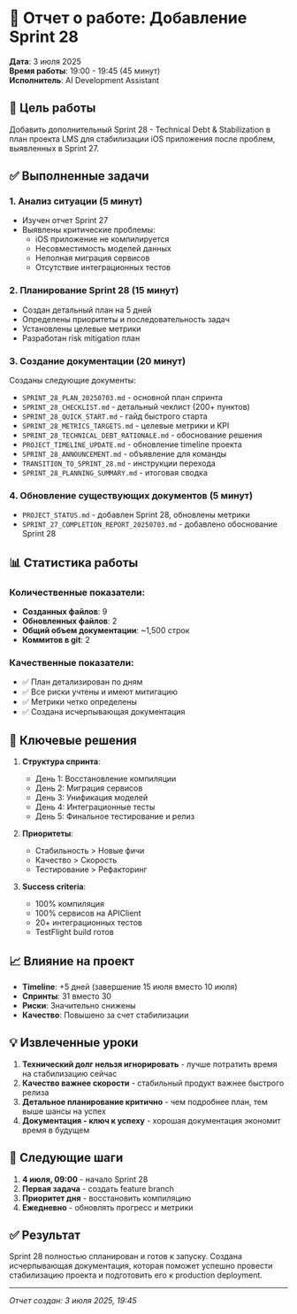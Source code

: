 # 📝 Отчет о работе: Добавление Sprint 28

**Дата**: 3 июля 2025  
**Время работы**: 19:00 - 19:45 (45 минут)  
**Исполнитель**: AI Development Assistant

## 🎯 Цель работы

Добавить дополнительный Sprint 28 - Technical Debt & Stabilization в план проекта LMS для стабилизации iOS приложения после проблем, выявленных в Sprint 27.

## ✅ Выполненные задачи

### 1. Анализ ситуации (5 минут)
- Изучен отчет Sprint 27
- Выявлены критические проблемы:
  - iOS приложение не компилируется
  - Несовместимость моделей данных
  - Неполная миграция сервисов
  - Отсутствие интеграционных тестов

### 2. Планирование Sprint 28 (15 минут)
- Создан детальный план на 5 дней
- Определены приоритеты и последовательность задач
- Установлены целевые метрики
- Разработан risk mitigation план

### 3. Создание документации (20 минут)
Созданы следующие документы:
- `SPRINT_28_PLAN_20250703.md` - основной план спринта
- `SPRINT_28_CHECKLIST.md` - детальный чеклист (200+ пунктов)
- `SPRINT_28_QUICK_START.md` - гайд быстрого старта
- `SPRINT_28_METRICS_TARGETS.md` - целевые метрики и KPI
- `SPRINT_28_TECHNICAL_DEBT_RATIONALE.md` - обоснование решения
- `PROJECT_TIMELINE_UPDATE.md` - обновление timeline проекта
- `SPRINT_28_ANNOUNCEMENT.md` - объявление для команды
- `TRANSITION_TO_SPRINT_28.md` - инструкции перехода
- `SPRINT_28_PLANNING_SUMMARY.md` - итоговая сводка

### 4. Обновление существующих документов (5 минут)
- `PROJECT_STATUS.md` - добавлен Sprint 28, обновлены метрики
- `SPRINT_27_COMPLETION_REPORT_20250703.md` - добавлено обоснование Sprint 28

## 📊 Статистика работы

### Количественные показатели:
- **Созданных файлов**: 9
- **Обновленных файлов**: 2
- **Общий объем документации**: ~1,500 строк
- **Коммитов в git**: 2

### Качественные показатели:
- ✅ План детализирован по дням
- ✅ Все риски учтены и имеют митигацию
- ✅ Метрики четко определены
- ✅ Создана исчерпывающая документация

## 🎯 Ключевые решения

1. **Структура спринта**:
   - День 1: Восстановление компиляции
   - День 2: Миграция сервисов
   - День 3: Унификация моделей
   - День 4: Интеграционные тесты
   - День 5: Финальное тестирование и релиз

2. **Приоритеты**:
   - Стабильность > Новые фичи
   - Качество > Скорость
   - Тестирование > Рефакторинг

3. **Success criteria**:
   - 100% компиляция
   - 100% сервисов на APIClient
   - 20+ интеграционных тестов
   - TestFlight build готов

## 📈 Влияние на проект

- **Timeline**: +5 дней (завершение 15 июля вместо 10 июля)
- **Спринты**: 31 вместо 30
- **Риски**: Значительно снижены
- **Качество**: Повышено за счет стабилизации

## 💡 Извлеченные уроки

1. **Технический долг нельзя игнорировать** - лучше потратить время на стабилизацию сейчас
2. **Качество важнее скорости** - стабильный продукт важнее быстрого релиза
3. **Детальное планирование критично** - чем подробнее план, тем выше шансы на успех
4. **Документация - ключ к успеху** - хорошая документация экономит время в будущем

## 🚀 Следующие шаги

1. **4 июля, 09:00** - начало Sprint 28
2. **Первая задача** - создать feature branch
3. **Приоритет дня** - восстановить компиляцию
4. **Ежедневно** - обновлять прогресс и метрики

## ✅ Результат

Sprint 28 полностью спланирован и готов к запуску. Создана исчерпывающая документация, которая поможет успешно провести стабилизацию проекта и подготовить его к production deployment.

---

*Отчет создан: 3 июля 2025, 19:45*